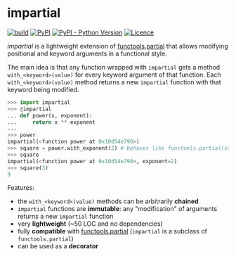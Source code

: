 # impartial

[![build](https://github.com/georg-wolflein/impartial/workflows/build/badge.svg)](https://github.com/georg-wolflein/impartial/actions?query=workflow%3Abuild)
[![PyPI](https://img.shields.io/pypi/v/impartial)](https://pypi.org/project/impartial)
[![PyPI - Python Version](https://img.shields.io/pypi/pyversions/impartial)](https://pypi.org/project/impartial)
[![Licence](https://img.shields.io/github/license/georg-wolflein/impartial)](https://github.com/georg-wolflein/impartial/blob/master/LICENSE)

_impartial_ is a lightweight extension of [functools.partial](https://docs.python.org/3/library/functools.html#functools.partial) that allows modifying positional and keyword arguments in a functional style.

The main idea is that any function wrapped with `impartial` gets a method `with_<keyword>(value)` for every keyword argument of that function.
Each `with_<keyword>(value)` method returns a new `impartial` function with that keyword being modified.

```python
>>> import impartial
>>> @impartial
... def power(x, exponent):
...     return x ** exponent
...
>>> power
impartial(<function power at 0x10d54e790>)
>>> square = power.with_exponent(2) # behaves like functools.partial(square, exponent=2)
>>> square
impartial(<function power at 0x10d54e790>, exponent=2)
>>> square(3)
9
```

Features:

- the `with_<keyword>(value)` methods can be arbitrarily **chained**
- `impartial` functions are **immutable**: any "modification" of arguments returns a new `impartial` function
- very **lightweight** (~50 LOC and no dependencies)
- fully **compatible** with [functools.partial](https://docs.python.org/3/library/functools.html#functools.partial) (`impartial` is a subclass of `functools.partial`)
- can be used as a **decorator**
